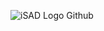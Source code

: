 ![iSAD Logo Github](https://github.com/sirx2713/DoMore_D2/assets/122817303/0b266864-86a9-4e0c-9895-b2fef8d06c28)
